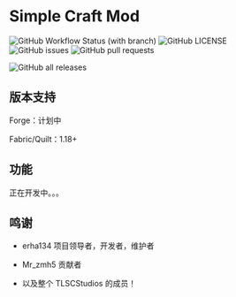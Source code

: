# Simple Craft Mod
![GitHub Workflow Status (with branch)](https://img.shields.io/github/actions/workflow/status/erha134/SimpleCraft-1.16/build.yml?branch=1.19)
![GitHub LICENSE](https://img.shields.io/github/license/erha134/SimpleCraft-1.16)
![GitHub issues](https://img.shields.io/github/issues/erha134/SimpleCraft-1.16)
![GitHub pull requests](https://img.shields.io/github/issues-pr/erha134/SimpleCraft-1.16)

![GitHub all releases](https://img.shields.io/github/downloads/erha134/SimpleCraft-1.16/total?label=Github%20Release%20Downloads)

## 版本支持
Forge：计划中

Fabric/Quilt：1.18+

## 功能

正在开发中。。。

## 鸣谢

- erha134   项目领导者，开发者，维护者
- Mr_zmh5   贡献者

- 以及整个 TLSCStudios 的成员！
